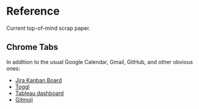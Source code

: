 # Reference

Current top-of-mind scrap paper.

## Chrome Tabs

In addition to the usual Google Calendar, Gmail, GitHub, and other obvious ones:

- [Jira Kanban Board](https://finsure-insurtech.atlassian.net/jira/software/projects/FAR/boards/3)
- [Toggl](https://track.toggl.com/timer)
- [Tableau dashboard](https://us-east-1.online.tableau.com/#/site/faroe/home)
- [Gitmoji](https://gitmoji.dev/)
